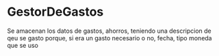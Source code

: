 # GestorDeGastos
Se amacenan los datos de gastos, ahorros, teniendo una descripcion de qeu se gasto porque, si era un gasto necesario o no, fecha, tipo moneda que se uso
